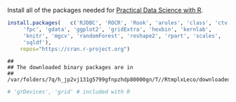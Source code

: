 Install all of the packages needed for [Practical Data Science with R](http://http://www.practicaldatascience.com/).

``` r
install.packages(   c('RJDBC', 'ROCR', 'Rook', 'arules', 'class', 'ctv', 'e1071',
     'fpc', 'gdata', 'ggplot2', 'gridExtra', 'hexbin', 'kernlab',
     'knitr', 'mgcv', 'randomForest', 'reshape2', 'rpart', 'scales',
     'sqldf'),
    repos="https://cran.r-project.org")
```

    ## 
    ## The downloaded binary packages are in
    ##  /var/folders/7q/h_jp2vj131g5799gfnpzhdp80000gn/T//RtmplxLeco/downloaded_packages

``` r
# 'grDevices', 'grid' # included with R
```
